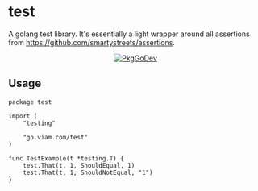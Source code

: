 # test

A golang test library. It's essentially a light wrapper around all assertions from https://github.com/smartystreets/assertions.

<p align="center">
  <a href="https://go.viam.com/pkg/go.viam.com/test/"><img src="https://pkg.go.dev/badge/go.viam.com/test" alt="PkgGoDev"></a>
</p>

## Usage

```golang
package test

import (
	"testing"

	"go.viam.com/test"
)

func TestExample(t *testing.T) {
	test.That(t, 1, ShouldEqual, 1)
	test.That(t, 1, ShouldNotEqual, "1")
}
```
